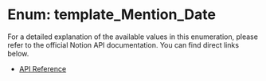# Enum: template_Mention_Date

For a detailed explanation of the available values in this enumeration, please refer to the official Notion API documentation. You can find direct links below.

- [API Reference](https://developers.notion.com/reference/rich-text#template-mention-type-object)
